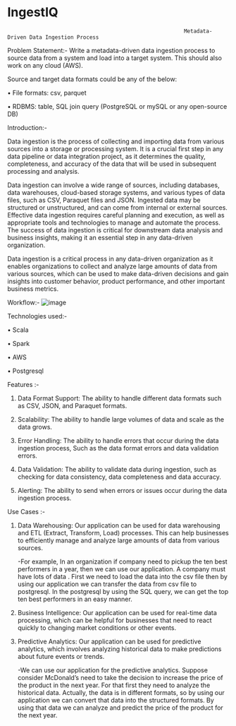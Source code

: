 # IngestIQ


                                                            Metadata-Driven Data Ingestion Process

Problem Statement:-
Write a metadata-driven data ingestion process to source data from a system and load into a target system. This should also work on any cloud (AWS).

Source and target data formats could be any of the below:

•	File formats: csv, parquet

•	RDBMS: table, SQL join query (PostgreSQL or mySQL or any open-source DB)


Introduction:-

Data ingestion is the process of collecting and importing data from various sources into a storage or processing system. It is a crucial first step in any data pipeline or data integration project, as it determines the quality, completeness, and accuracy of the data that will be used in subsequent processing and analysis.
 
Data ingestion can involve a wide range of sources, including databases, data warehouses, cloud-based storage systems, and various types of data files, such as CSV, Paraquet files and  JSON. Ingested data may be structured or unstructured, and can come from internal or external sources.
Effective data ingestion requires careful planning and execution, as well as appropriate tools and technologies to manage and automate the process. The success of data ingestion is critical for downstream data analysis and business insights, making it an essential step in any data-driven organization.


Data ingestion is a critical process in any data-driven organization as it enables organizations to collect and analyze large amounts of data from various sources, which can be used to make data-driven decisions and gain insights into customer behavior, product performance, and other important business metrics.

Workflow:-
![image](https://user-images.githubusercontent.com/129846515/229763502-106e653a-9d00-4326-b059-b0a2951f244d.png)

 

Technologies used:-

•	Scala

•	Spark

•	AWS

•	Postgresql


  Features :-
1.	Data Format Support: The ability to handle different data formats such as CSV, JSON, and Paraquet formats.

2.	Scalability: The ability to handle large volumes of data and scale as the data grows.

3.	Error Handling: The ability to handle errors that occur during the data ingestion process, Such as the data format errors and data validation errors.

4.	Data Validation: The ability to validate data during ingestion, such as checking for data consistency, data completeness and data accuracy.

5.	Alerting: The ability to send when errors or issues occur during the data ingestion process.

Use Cases :-
1.	Data Warehousing:  Our application can be used for data warehousing and ETL (Extract, Transform, Load) processes. This can help businesses to efficiently manage and analyze large amounts of data from various sources.
	
       -For example, In an organization if company need to pickup the ten best performers in a year, then we can use our application. A company must have lots of data . First we need to load the data into the csv file then by using our application we can transfer the data from csv file to postgresql. In the postgresql by using the SQL query, we can get the top ten best performers in an easy manner.

2.	Business Intelligence: Our application can be used for real-time data processing, which can be helpful for businesses that need to react quickly to changing market conditions or other events.


3.	Predictive Analytics: Our application can be used for predictive analytics, which involves analyzing historical data to make predictions about future events or trends.
	
     -We can use our application for the predictive analytics. Suppose consider McDonald’s need to take the decision to increase the price of the product in the next year. For that first they need to analyze the historical data. Actually, the data is in different formats, so by using our application we can convert that data into the structured formats. By using that data we can analyze and predict the price of the product for the next year.



            





















